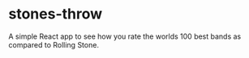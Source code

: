 # stones-throw
A simple React app to see how you rate the worlds 100 best bands as compared to Rolling Stone.
